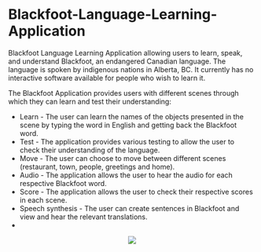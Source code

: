 # Blackfoot-Language-Learning-Application
Blackfoot Language Learning Application allowing users to learn, speak, and understand Blackfoot, an endangered Canadian language.
The language is spoken by indigenous nations in Alberta, BC. It currently has no interactive software available for people who wish to learn it.

The Blackfoot Application provides users with different scenes through which they can learn and test their understanding:
- Learn - The user can learn the names of the objects presented in the scene by typing the word in English and getting back the Blackfoot word.
- Test - The application provides various testing to allow the user to check their understanding of the language.
- Move - The user can choose to move between different scenes (restaurant, town, people, greetings and home).
- Audio - The application allows the user to hear the audio for each respective Blackfoot word.
- Score - The application allows the user to check their respective scores in each scene.
- Speech synthesis - The user can create sentences in Blackfoot and view and hear the relevant translations.
- 

<p align="center">
  <img src="https://i.imgur.com/oYZkXli.png">
</p>

